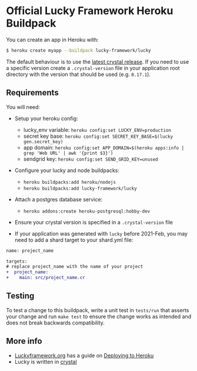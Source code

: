 # Official Lucky Framework Heroku Buildpack

You can create an app in Heroku with:

```bash
$ heroku create myapp --buildpack lucky-framework/lucky
```

The default behaviour is to use the [latest crystal release](https://github.com/crystal-lang/crystal/releases/latest).
If you need to use a specific version create a `.crystal-version` file in your
application root directory with the version that should be used (e.g. `0.17.1`).

## Requirements

You will need:

- Setup your heroku config:

  - lucky_env variable: `heroku config:set LUCKY_ENV=production`
  - secret key base: `heroku config:set SECRET_KEY_BASE=$(lucky gen.secret_key)`
  - app domain: `heroku config:set APP_DOMAIN=$(heroku apps:info | grep 'Web URL' | awk '{print $3}')`
  - sendgrid key: `heroku config:set SEND_GRID_KEY=unused`

- Configure your lucky and node buildpacks:

  - `heroku buildpacks:add heroku/nodejs`
  - `heroku buildpacks:add lucky-framework/lucky`

- Attach a postgres database service:

  - `heroku addons:create heroku-postgresql:hobby-dev`

- Ensure your crystal version is specified in a `.crystal-version` file
- If your application was generated with `lucky` before 2021-Feb, you may need to add a shard target to your shard.yml file:

```diff
name: project_name

targets:
# replace project_name with the name of your project
+  project_name:
+    main: src/project_name.cr
```

## Testing

To test a change to this buildpack, write a unit test in `tests/run` that asserts your change and
run `make test` to ensure the change works as intended and does not break backwards compatibility.

## More info

- [Luckyframework.org](https://luckyframework.org) has a guide on [Deploying to Heroku](https://luckyframework.org/guides/deploying/heroku)
- Lucky is written in [crystal](https://crystal-lang.org/)
